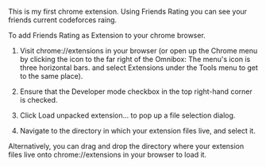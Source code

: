 This is my first chrome extension.
Using Friends Rating you can see your friends current codeforces raing.

To add Friends Rating as Extension to your chrome browser.
1.	Visit chrome://extensions in your browser (or open up 
	the Chrome menu by clicking the icon to the far right of the Omnibox:  The menu's icon is three horizontal bars. and select Extensions under the Tools menu to get to the same place).

2.	Ensure that the Developer mode checkbox in the top 		right-hand corner is checked.

3.	Click Load unpacked extension… to pop up a file 
	selection dialog.

4.	Navigate to the directory in which your extension 
	files live, and select it.

Alternatively, you can drag and drop the directory where your extension files live onto chrome://extensions in your browser to load it.